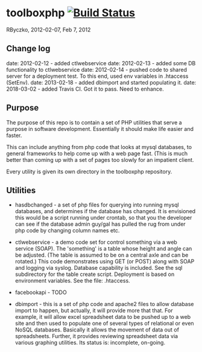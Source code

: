 # toolboxphp [![Build Status](https://travis-ci.org/RaymondByczko/toolboxphp.svg?branch=master)](https://travis-ci.org/RaymondByczko/toolboxphp)

RByczko, 2012-02-07, Feb 7, 2012

## Change log

date: 2012-02-12 - added ctlwebservice
date: 2012-02-13 - added some DB functionality to ctlwebservice
date: 2012-02-14 - pushed code to shared server for a deployment test.
To this end, used env variables in .htaccess (SetEnv).
date: 2013-02-18 - added dbimport and started populating it.
date: 2018-03-02 - added Travis CI.  Got it to pass.   Need to enhance.

## Purpose

The purpose of this repo is to contain a set of PHP utilities
that serve a purpose in software development.  Essentially
it should make life easier and faster.

This can include anything from php code that looks at mysql
databases, to general frameworks to help come up with a 
web page fast.  (This is much better than coming up with
a set of pages too slowly for an impatient client.

Every utility is given its own directory in the toolboxphp
repository.

## Utilities

* hasdbchanged - a set of php files for querying into
running mysql databases, and determines if the database has
changed.  It is envisioned this would be a script running
under crontab, so that you the developer can see if the
database admin guy/gal has pulled the rug from under php
code by changing column names etc. 

* ctlwebservice - a demo code set for control something via
a web service (SOAP).  The 'something' is a table whose
height and angle can be adjusted.  (The table is assumed to
be on a central axle and can be rotated.)  This code demonstrates
using GET (or POST) along with SOAP and logging via syslog.
Database capability is included.  See the sql subdirectory
for the table create script.  Deployment is based on
environment variables.  See the file: .htaccess.

* facebookapi - TODO

* dbimport - this is a set of php code and apache2 files to allow
database import to happen, but actually, it will provide more
that that.  For example, it will allow excel spreadsheet data
to be pushed up to a web site and then used to populate one
of several types of relational or even NoSQL databases.
Basically it allows the movement of data out of spreadsheets.
Further, it provides reviewing spreadsheet data via various
graphing utilities.  Its status is: incomplete, on-going.
